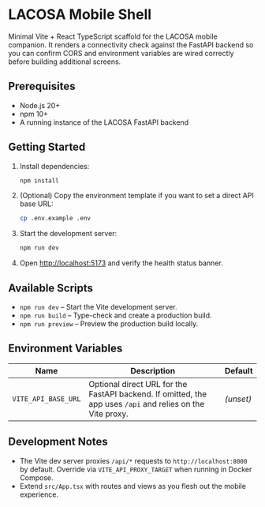 # LACOSA Mobile Shell

Minimal Vite + React TypeScript scaffold for the LACOSA mobile companion. It renders a connectivity check against the FastAPI backend so you can confirm CORS and environment variables are wired correctly before building additional screens.

## Prerequisites

- Node.js 20+
- npm 10+
- A running instance of the LACOSA FastAPI backend

## Getting Started

1. Install dependencies:
   ```bash
   npm install
   ```
2. (Optional) Copy the environment template if you want to set a direct API base URL:
   ```bash
   cp .env.example .env
   ```
3. Start the development server:
   ```bash
   npm run dev
   ```
4. Open [http://localhost:5173](http://localhost:5173) and verify the health status banner.

## Available Scripts

- `npm run dev` – Start the Vite development server.
- `npm run build` – Type-check and create a production build.
- `npm run preview` – Preview the production build locally.

## Environment Variables

| Name | Description | Default |
| ---- | ----------- | ------- |
| `VITE_API_BASE_URL` | Optional direct URL for the FastAPI backend. If omitted, the app uses `/api` and relies on the Vite proxy. | _(unset)_ |

## Development Notes

- The Vite dev server proxies `/api/*` requests to `http://localhost:8000` by default. Override via `VITE_API_PROXY_TARGET` when running in Docker Compose.
- Extend `src/App.tsx` with routes and views as you flesh out the mobile experience.
